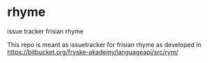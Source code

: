 # rhyme
issue tracker frisian rhyme

This repo is meant as issuetracker for frisian rhyme as developed in https://bitbucket.org/fryske-akademy/languageapi/src/rym/
